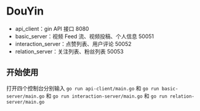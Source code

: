# DouYin


- api_client：gin API 接口    8080
- basic_server：视频 Feed 流、视频投稿、个人信息    50051
- interaction_server：点赞列表、用户评论    50052
- relation_server：关注列表、粉丝列表    50053

## 开始使用



打开四个控制台分别输入 `go run api-client/main.go` 和 `go run basic-server/main.go`  和   `go run interaction-server/main.go` 和  `go run relation-server/main.go`



